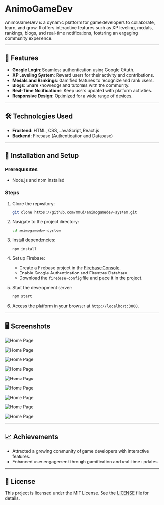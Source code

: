 
# AnimoGameDev

AnimoGameDev is a dynamic platform for game developers to collaborate, learn, and grow. It offers interactive features such as XP leveling, medals, rankings, blogs, and real-time notifications, fostering an engaging community experience.

---

## 🌟 Features
- **Google Login**: Seamless authentication using Google OAuth.
- **XP Leveling System**: Reward users for their activity and contributions.
- **Medals and Rankings**: Gamified features to recognize and rank users.
- **Blogs**: Share knowledge and tutorials with the community.
- **Real-Time Notifications**: Keep users updated with platform activities.
- **Responsive Design**: Optimized for a wide range of devices.

---

## 🛠️ Technologies Used
- **Frontend**: HTML, CSS, JavaScript, React.js
- **Backend**: Firebase (Authentication and Database)

---

## 🚀 Installation and Setup

### Prerequisites
- Node.js and npm installed

### Steps
1. Clone the repository:
   ```bash
   git clone https://github.com/mmud/animogamedev-system.git
   ```

2. Navigate to the project directory:
   ```bash
   cd animogamedev-system
   ```

3. Install dependencies:
   ```bash
   npm install
   ```

4. Set up Firebase:
   - Create a Firebase project in the [Firebase Console](https://console.firebase.google.com/).
   - Enable Google Authentication and Firestore Database.
   - Download the `firebase-config` file and place it in the project.

5. Start the development server:
   ```bash
   npm start
   ```

6. Access the platform in your browser at `http://localhost:3000`.

---

## 🖥️ Screenshots

![Home Page](https://media.licdn.com/dms/image/v2/D4D22AQE_ISVdF0qMbQ/feedshare-shrink_2048_1536/feedshare-shrink_2048_1536/0/1692094525011?e=1745452800&v=beta&t=6zYBUIqo99E6hVOLEicN4X-q1wyWDOzmVLKrC7-MAhA)

![Home Page](https://media.licdn.com/dms/image/v2/D4D22AQFktGpd026ffA/feedshare-shrink_2048_1536/feedshare-shrink_2048_1536/0/1692094525732?e=1745452800&v=beta&t=pBbsW72JQf4ukGe6AThF2OIMOgsjVnmH1n2bThGxlzU)

![Home Page](https://media.licdn.com/dms/image/v2/D4D22AQFXSjzHX8DVkg/feedshare-shrink_2048_1536/feedshare-shrink_2048_1536/0/1692094525796?e=1745452800&v=beta&t=FZgpT6oIYNthP-TYaezcjiR5WJY1L2ZQXVlGO3uqsgY)

![Home Page](https://media.licdn.com/dms/image/v2/D4D22AQEjcK7UrDzrfw/feedshare-shrink_1280/feedshare-shrink_1280/0/1692094526096?e=1745452800&v=beta&t=bEYM9pe_mh9kkEZ42-atcgc5m_iRfXEzxvhSp4bKfWw)

![Home Page](https://media.licdn.com/dms/image/v2/D4D22AQFR9rzkNY-OUA/feedshare-shrink_1280/feedshare-shrink_1280/0/1692094526046?e=1745452800&v=beta&t=Kv9qVRLDai3R86hkanJZA6QhNO3_1ZPMMYiSHyMAmBQ)

![Home Page](https://media.licdn.com/dms/image/v2/D4D22AQEOiD0fEnZZ9g/feedshare-shrink_2048_1536/feedshare-shrink_2048_1536/0/1692094526592?e=1745452800&v=beta&t=Af6IgFa7f2mhrEH5dqkuQrEgqDgcL1Jj0K_4nHI9Ew0)

![Home Page](https://media.licdn.com/dms/image/v2/D4D22AQGZ1rJEmtgFKA/feedshare-shrink_1280/feedshare-shrink_1280/0/1692094526450?e=1745452800&v=beta&t=kPy9KxhNLx-C5T435mOXYH6xdz84yvCGWSDYb8lubdo)

![Home Page](https://media.licdn.com/dms/image/v2/D4D22AQE-lj-GkllIig/feedshare-shrink_1280/feedshare-shrink_1280/0/1692094526292?e=1745452800&v=beta&t=HQ3caHWf6RTe9jg7jPlW3p-g0bL3A1oYlZs3PUsv5TY)

![Home Page](https://media.licdn.com/dms/image/v2/D4D22AQFyCvcyNgWDSA/feedshare-shrink_1280/feedshare-shrink_1280/0/1692094526366?e=1745452800&v=beta&t=s7-oBLip72Go4quhiEKnsKRjsskIfRzhq_YWcwdTb9Q)

---

## 📈 Achievements
- Attracted a growing community of game developers with interactive features.
- Enhanced user engagement through gamification and real-time updates.

---

## 📄 License
This project is licensed under the MIT License. See the [LICENSE](LICENSE) file for details.
